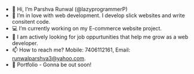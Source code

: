 - 👋 Hi, I’m Parshva Runwal (@lazyprogrammerP)
- 👀 I’m in love with web development. I develop slick websites and write consitent code.
- 💻 I’m currently working on my E-commerce website project.
- 👔 I am actively looking for job oppurtunities that help me grow as a web developer.
- 📫 How to reach me? Mobile: 7406112161, Email: runwalparshva3@yahoo.com.
- 📂 Portfolio - Gonna be out soon!

<!---
lazyprogrammerP/lazyprogrammerP is a ✨ special ✨ repository because its `README.md` (this file) appears on your GitHub profile.
You can click the Preview link to take a look at your changes.
--->
